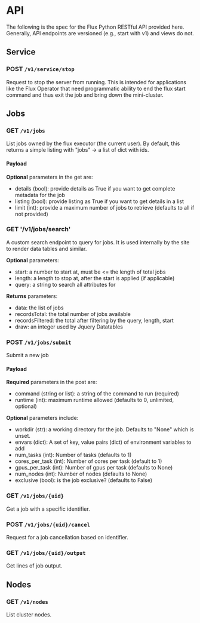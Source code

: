 # API

The following is the spec for the Flux Python RESTful API provided here.
Generally, API endpoints are versioned (e.g., start with v1) and views
do not.

## Service

### POST `/v1/service/stop`

Request to stop the server from running. This is intended for applications like
the Flux Operator that need programmatic ability to end the flux start command
and thus exit the job and bring down the mini-cluster.

## Jobs

### GET `/v1/jobs`

List jobs owned by the flux executor (the current user).
By default, this returns a simple listing with "jobs" -> a list of dict with ids.

#### Payload

**Optional** parameters in the get are:

- details (bool): provide details as True if you want to get complete metadata for the job
- listing (bool): provide listing as True if you want to get details in a list
- limit (int): provide a maximum number of jobs to retrieve (defaults to all if not provided)

### GET '/v1/jobs/search'

A custom search endpoint to query for jobs. It is used internally by the site to
render data tables and similar.

**Optional** parameters:

- start: a number to start at, must be <= the length of total jobs
- length: a length to stop at, after the start is applied (if applicable)
- query: a string to search all attributes for

**Returns** parameters:

 - data: the list of jobs
 - recordsTotal: the total number of jobs available
 - recordsFiltered: the total after filtering by the query, length, start
 - draw: an integer used by Jquery Datatables

### POST `/v1/jobs/submit`

Submit a new job

#### Payload

**Required** parameters in the post are:

 - command (string or list): a string of the command to run (required)
 - runtime (int): maximum runtime allowed (defaults to 0, unlimited, optional)

**Optional** parameters include:

- workdir (str): a working directory for the job. Defaults to "None" which is unset.
- envars (dict): A set of key, value pairs (dict) of environment variables to add
- num_tasks (int): Number of tasks (defaults to 1)
- cores_per_task (int): Number of cores per task (default to 1)
- gpus_per_task (int): Number of gpus per task (defaults to None)
- num_nodes (int): Number of nodes (defaults to None)
- exclusive (bool): is the job exclusive? (defaults to False)

### GET `/v1/jobs/{uid}`

Get a job with a specific identifier.

### POST `/v1/jobs/{uid}/cancel`

Request for a job cancellation based on identifier.

### GET `/v1/jobs/{uid}/output`

Get lines of job output.

## Nodes

### GET `/v1/nodes`

List cluster nodes.

